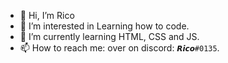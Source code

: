 - 👋 Hi, I’m Rico
- 👀 I’m interested in Learning how to code.
- 🌱 I’m currently learning HTML, CSS and JS.
- 📫 How to reach me: over on discord: `𝙍𝙞𝙘𝙤#0135`.

<!---
Spookie6/Spookie6 is a ✨ special ✨ repository because its `README.md` (this file) appears on your GitHub profile.
You can click the Preview link to take a look at your changes.
--->

